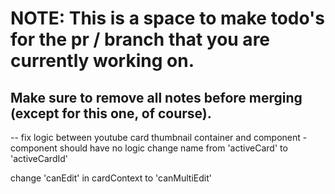 # NOTE: This is a space to make todo's for the pr / branch that you are currently working on. 
Make sure to remove all notes before merging (except for this one, of course).
----------------------------------------------------------------------------------------------------
--
fix logic between youtube card thumbnail container and component - component should have no logic
change name from 'activeCard' to 'activeCardId'

change 'canEdit' in cardContext to 'canMultiEdit'
